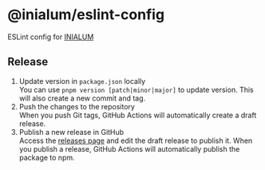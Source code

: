 # @inialum/eslint-config

ESLint config for [INIALUM](https://inialum.org)

## Release

1. Update version in `package.json` locally  
   You can use `pnpm version [patch|minor|major]` to update version. This will also create a new commit and tag.
2. Push the changes to the repository  
   When you push Git tags, GitHub Actions will automatically create a draft release.
3. Publish a new release in GitHub  
   Access the [releases page](https://github.com/inialum/eslint-config/releases) and edit the draft release to publish it.
   When you publish a release, GitHub Actions will automatically publish the package to npm.
